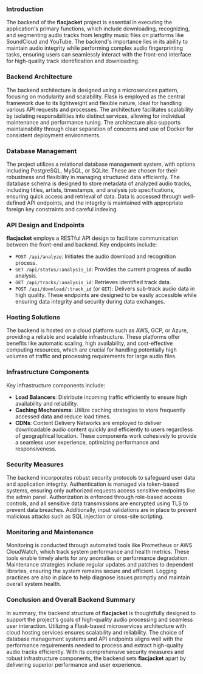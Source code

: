 ### Introduction
The backend of the **flacjacket** project is essential in executing the application's primary functions, which include downloading, recognizing, and segmenting audio tracks from lengthy music files on platforms like SoundCloud and YouTube. The backend's importance lies in its ability to maintain audio integrity while performing complex audio fingerprinting tasks, ensuring users can seamlessly interact with the front-end interface for high-quality track identification and downloading.

### Backend Architecture
The backend architecture is designed using a microservices pattern, focusing on modularity and scalability. Flask is employed as the central framework due to its lightweight and flexible nature, ideal for handling various API requests and processes. The architecture facilitates scalability by isolating responsibilities into distinct services, allowing for individual maintenance and performance tuning. The architecture also supports maintainability through clear separation of concerns and use of Docker for consistent deployment environments.

### Database Management
The project utilizes a relational database management system, with options including PostgreSQL, MySQL, or SQLite. These are chosen for their robustness and flexibility in managing structured data efficiently. The database schema is designed to store metadata of analyzed audio tracks, including titles, artists, timestamps, and analysis job specifications, ensuring quick access and retrieval of data. Data is accessed through well-defined API endpoints, and the integrity is maintained with appropriate foreign key constraints and careful indexing.

### API Design and Endpoints
**flacjacket** employs a RESTful API design to facilitate communication between the front-end and backend. Key endpoints include:
- `POST /api/analyze`: Initiates the audio download and recognition process.
- `GET /api/status/:analysis_id`: Provides the current progress of audio analysis.
- `GET /api/tracks/:analysis_id`: Retrieves identified track data.
- `POST /api/download/:track_id` (or `GET`): Delivers sub-track audio data in high quality. 
These endpoints are designed to be easily accessible while ensuring data integrity and security during data exchanges.

### Hosting Solutions
The backend is hosted on a cloud platform such as AWS, GCP, or Azure, providing a reliable and scalable infrastructure. These platforms offer benefits like automatic scaling, high availability, and cost-effective computing resources, which are crucial for handling potentially high volumes of traffic and processing requirements for large audio files.

### Infrastructure Components
Key infrastructure components include:
- **Load Balancers**: Distribute incoming traffic efficiently to ensure high availability and reliability.
- **Caching Mechanisms**: Utilize caching strategies to store frequently accessed data and reduce load times.
- **CDNs**: Content Delivery Networks are employed to deliver downloadable audio content quickly and efficiently to users regardless of geographical location.
These components work cohesively to provide a seamless user experience, optimizing performance and responsiveness.

### Security Measures
The backend incorporates robust security protocols to safeguard user data and application integrity. Authentication is managed via token-based systems, ensuring only authorized requests access sensitive endpoints like the admin panel. Authorization is enforced through role-based access controls, and all sensitive data transmissions are encrypted using TLS to prevent data breaches. Additionally, input validations are in place to prevent malicious attacks such as SQL injection or cross-site scripting.

### Monitoring and Maintenance
Monitoring is conducted through automated tools like Prometheus or AWS CloudWatch, which track system performance and health metrics. These tools enable timely alerts for any anomalies or performance degradation. Maintenance strategies include regular updates and patches to dependent libraries, ensuring the system remains secure and efficient. Logging practices are also in place to help diagnose issues promptly and maintain overall system health.

### Conclusion and Overall Backend Summary
In summary, the backend structure of **flacjacket** is thoughtfully designed to support the project's goals of high-quality audio processing and seamless user interaction. Utilizing a Flask-based microservices architecture with cloud hosting services ensures scalability and reliability. The choice of database management systems and API endpoints aligns well with the performance requirements needed to process and extract high-quality audio tracks efficiently. With its comprehensive security measures and robust infrastructure components, the backend sets **flacjacket** apart by delivering superior performance and user experience.